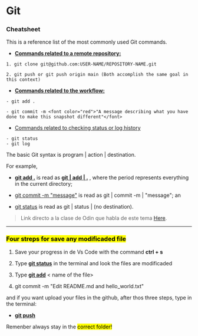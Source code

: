# Git

### Cheatsheet

This is a reference list of the most commonly used Git commands. 

 - <ins>**Commands related to a remote repository:**
 ```
 1. git clone git@github.com:USER-NAME/REPOSITORY-NAME.git

2. git push or git push origin main (Both accomplish the same goal in this context)
```
- <ins>**Commands related to the workflow:**
```
- git add .

- git commit -m <font color="red">"A message describing what you have done to make this snapshot different"</font>
```

- <ins>Commands related to checking status or log history
```
- git status
- git log
```

The basic Git syntax is program | action | destination.

For example,

- <ins>**git add .</ins>** is read as <ins>**git | add | .**</ins>  , where the period represents everything in the current directory;

- <ins>git commit -m "message"</ins> is read as git | commit -m | "message"; an

- <ins>git status</ins> is read as git | status | (no destination).

>Link directo a la clase de Odin que habla de este tema [Here](https://www.theodinproject.com/lessons/foundations-git-basics).

--- 

### <mark>Four streps for save any modificaded file<mark>

   
   1. Save your progress in de Vs Code with the command **ctrl + s** 
   
   2. Type <ins>**git status**</ins> in the terminal and look the files are modificaded
   3. Type <ins>**git add**</ins> < name of the file>
   
   4. git commit -m "Edit README.md and hello_world.txt"

   
   and if you want upload your files in the github, after thos three steps, type in the terminal:

   - <ins>**git push**</ins>

   Remenber always stay in the <mark>correct folder!<mark>